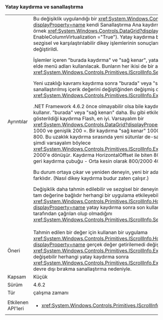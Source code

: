 ### <a name="horizontal-scrolling-and-virtualization"></a>Yatay kaydırma ve sanallaştırma

|   |   |
|---|---|
|Ayrıntılar|Bu değişiklik uygulandığı bir <xref:System.Windows.Controls.ItemsControl?displayProperty=name> kendi Sanallaştırma Ana kaydırma yönü resme yönde yapan (baş örnek <xref:System.Windows.Controls.DataGrid?displayProperty=name> ile EnableColumnVirtualization =&quot;True&quot;).  Yatay kaydırma belirli işlemlerin sonucunu daha sezgisel ve karşılaştırılabilir dikey işlemlerinin sonuçlarını daha benzer sonuçlar değiştirildi.<p/>İşlemler içeren &quot;burada kaydırma&quot; ve &quot;sağ kenar&quot;, yatay kaydırma çubuğu sağ tıklayarak elde menü adları kullanılacak.  Bunların her ikisi de bir aday uzaklık ve çağrı işlem <xref:System.Windows.Controls.Primitives.IScrollInfo.SetHorizontalOffset(System.Double)>.<p/>Yeni uzaklığı kavramı kaydırma sonra &quot;burada&quot; veya &quot;sağ kenarı&quot; yeni XML'deki sanallaştırılmış içerik değerini değiştiğinden değişmiş olabilir <xref:System.Windows.Controls.Primitives.IScrollInfo.ExtentWidth?displayProperty=name>.<p/>.NET Framework 4.6.2 önce olmayabilir olsa bile kaydırma işlemi yalnızca adayı uzaklık kullanır. &quot;burada&quot; veya &quot;sağ kenarı&quot; daha.  Bu gibi etkileri sonuçlanır &quot;geçirmek&quot; örnekte gösterildiği kaydırma Flash, en iyi. Varsayalım bir <xref:System.Windows.Controls.DataGrid?displayProperty=name> ExtentWidth sahip = 1000 ve genişlik 200 =.  Bir kaydırma &quot;sağ kenar&quot; 1000-200 uzaklığı kullanır adayı = 800.  Bu uzaklık kaydırma sırasında yeni sütunlar de-sanallaştırılmış:; Bunlar çok geniş şimdi varsayalım böylece <xref:System.Windows.Controls.Primitives.IScrollInfo.ExtentWidth?displayProperty=name> 2000'e dönüşür.  Kaydırma HorizontalOffset ile biten 800 ve kaydırma = &quot;geri dönmeler&quot; geri kaydırma çubuğu - Orta kesin olarak 800/2000 40 = %.<p/>Bu durum ortaya çıkar ve yeniden deneyin, yeni bir aday uzaklığı yeniden hesaplamak için farklıdır. (Nasıl dikey kaydırma budur zaten çalışır.) <p/>Değişiklik daha tahmin edilebilir ve sezgisel bir deneyim için son kullanıcı oluşturur, ancak tam değerine bağlıdır herhangi bir uygulama etkileyebilecek <xref:System.Windows.Controls.Primitives.IScrollInfo.HorizontalOffset?displayProperty=name> yatay kaydırma sonra son kullanıcı tarafından veya açık bir çağrı tarafından çağrılan olup olmadığını <xref:System.Windows.Controls.Primitives.IScrollInfo.SetHorizontalOffset(System.Double)>.|
|Öneri|Tahmin edilen bir değer için kullanan bir uygulama <xref:System.Windows.Controls.Primitives.IScrollInfo.HorizontalOffset?displayProperty=name> gerçek değer getirilemedi değiştirilmelidir (ve değerini <xref:System.Windows.Controls.Primitives.IScrollInfo.ExtentWidth?displayProperty=name>) değişebilir herhangi yatay kaydırma sonra <xref:System.Windows.Controls.Primitives.IScrollInfo.ExtentWidth?displayProperty=name> devre dışı bırakma sanallaştırma nedeniyle.|
|Kapsam|Küçük|
|Sürüm|4.6.2|
|Tür|çalışma zamanı|
|Etkilenen API'leri|<ul><li><xref:System.Windows.Controls.Primitives.IScrollInfo?displayProperty=nameWithType></li></ul>|

